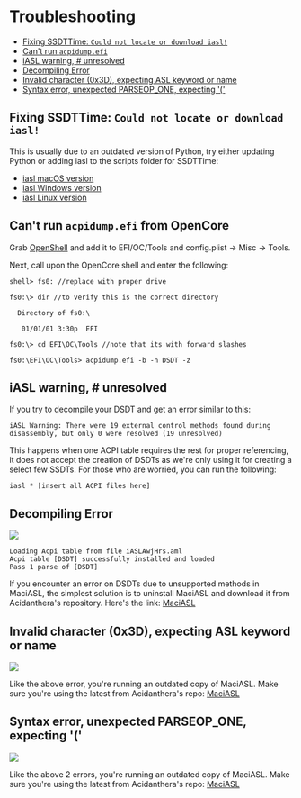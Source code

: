 # Troubleshooting

* [Fixing SSDTTime: `Could not locate or download iasl!`](/troubleshooting.md#fixing-ssdttime-could-not-locate-or-download-iasl)
* [Can't run `acpidump.efi`](/troubleshooting.md#cant-run-acpidumpefi-from-opencore)
* [iASL warning, # unresolved](/troubleshooting.md#iasl-warning--unresolved)
* [Decompiling Error](/troubleshooting.md#decompiling-error)
* [Invalid character (0x3D), expecting ASL keyword or name](/troubleshooting.md#invalid-character-0x3d-expecting-asl-keyword-or-name)
* [Syntax error, unexpected PARSEOP_ONE, expecting '('](/troubleshooting.md#syntax-error-unexpected-parseopone-expecting-)

## Fixing SSDTTime: `Could not locate or download iasl!`

This is usually due to an outdated version of Python, try either updating Python or adding iasl to the scripts folder for SSDTTime:

* [iasl macOS version](https://bitbucket.org/RehabMan/acpica/downloads/iasl.zip)
* [iasl Windows version](https://acpica.org/downloads/binary-tools)
* [iasl Linux version](http://amdosx.kellynet.nl/iasl.zip)

## Can't run `acpidump.efi` from OpenCore

Grab [OpenShell](https://github.com/acidanthera/OpenCorePkg/releases) and add it to EFI/OC/Tools and config.plist -> Misc -> Tools.

Next, call upon the OpenCore shell and enter the following:

```
shell> fs0: //replace with proper drive

fs0:\> dir //to verify this is the correct directory

  Directory of fs0:\

   01/01/01 3:30p  EFI

fs0:\> cd EFI\OC\Tools //note that its with forward slashes

fs0:\EFI\OC\Tools> acpidump.efi -b -n DSDT -z
```

## iASL warning, # unresolved

If you try to decompile your DSDT and get an error similar to this:

```
iASL Warning: There were 19 external control methods found during disassembly, but only 0 were resolved (19 unresolved)
```

This happens when one ACPI table requires the rest for proper referencing, it does not accept the creation of DSDTs as we're only using it for creating a select few SSDTs. For those who are worried, you can run the following:

```
iasl * [insert all ACPI files here]
```

## Decompiling Error

![](./images/troubleshooting-md/decompile-error.png)

```
Loading Acpi table from file iASLAwjHrs.aml
Acpi table [DSDT] successfully installed and loaded
Pass 1 parse of [DSDT]
```

If you encounter an error on DSDTs due to unsupported methods in MaciASL, the simplest solution is to uninstall MaciASL and download it from Acidanthera's repository. Here's the link: [MaciASL](https://github.com/acidanthera/MaciASL/releases)

## Invalid character (0x3D), expecting ASL keyword or name

![](./images/troubleshooting-md/invalid-parse.png)

Like the above error, you're running an outdated copy of MaciASL. Make sure you're using the latest from Acidanthera's repo: [MaciASL](https://github.com/acidanthera/MaciASL/releases)

## Syntax error, unexpected PARSEOP_ONE, expecting '('

![](./images/troubleshooting-md/invalid-parse.png)

Like the above 2 errors, you're running an outdated copy of MaciASL. Make sure you're using the latest from Acidanthera's repo: [MaciASL](https://github.com/acidanthera/MaciASL/releases)
